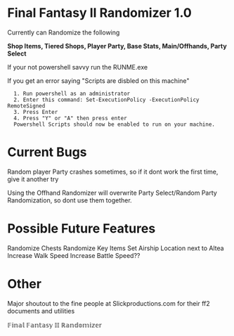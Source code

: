 # Final Fantasy II Randomizer 1.0

Currently can Randomize the following 

**Shop Items, Tiered Shops, Player Party, Base Stats, Main/Offhands, Party Select**

If your not powershell savvy run the RUNME.exe

If you get an error saying "Scripts are disbled on this machine"

      1. Run powershell as an administrator
      2. Enter this command: Set-ExecutionPolicy -ExecutionPolicy RemoteSigned
      3. Press Enter
      4. Press "Y" or "A" then press enter
      Powershell Scripts should now be enabled to run on your machine.
     
# Current Bugs

Random player Party crashes sometimes, so if it dont work the first time, give it another try

Using the Offhand Randomizer will overwrite Party Select/Random Party Randomization, so dont use them together.

# Possible Future Features
Randomize Chests 
Randomize Key Items
Set Airship Location next to Altea
Increase Walk Speed
Increase Battle Speed??

# Other

Major shoutout to the fine people at Slickproductions.com for their ff2 documents and utilities
             
𝔽𝕚𝕟𝕒𝕝 𝔽𝕒𝕟𝕥𝕒𝕤𝕪 𝕀𝕀 ℝ𝕒𝕟𝕕𝕠𝕞𝕚𝕫𝕖𝕣
